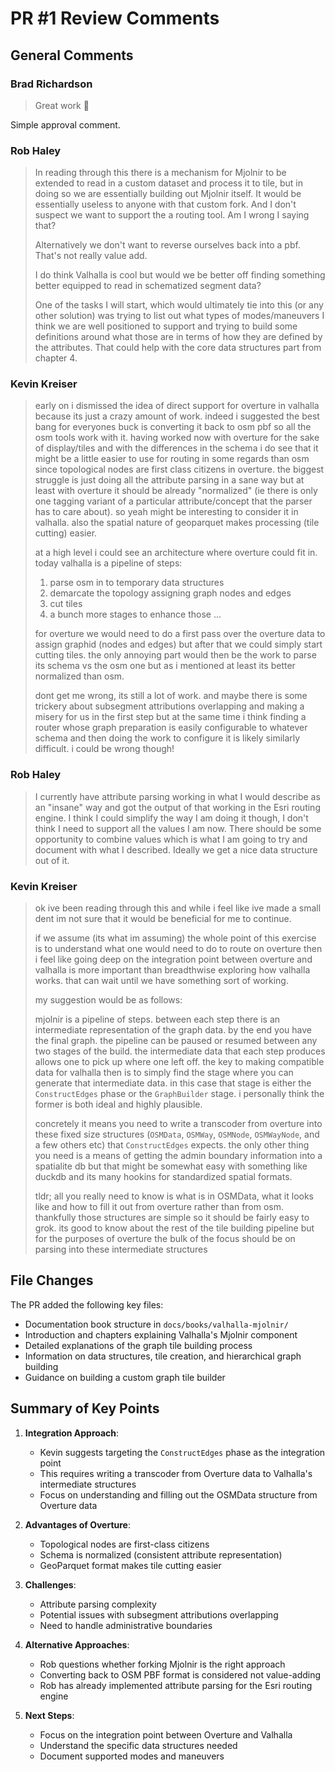 # PR #1 Review Comments

## General Comments

### Brad Richardson
> Great work 👏

Simple approval comment.

### Rob Haley
> In reading through this there is a mechanism for Mjolnir to be extended to read in a custom dataset and process it to tile, but in doing so we are essentially building out Mjolnir itself. It would be essentially useless to anyone with that custom fork. And I don't suspect we want to support the a routing tool. Am I wrong I saying that?
> 
> Alternatively we don't want to reverse ourselves back into a pbf. That's not really value add.
> 
> I do think Valhalla is cool but would we be better off finding something better equipped to read in schematized segment data?
> 
> One of the tasks I will start, which would ultimately tie into this (or any other solution) was trying to list out what types of modes/maneuvers I think we are well positioned to support and trying to build some definitions around what those are in terms of how they are defined by the attributes. That could help with the core data structures part from chapter 4.

### Kevin Kreiser
> early on i dismissed the idea of direct support for overture in valhalla because its just a crazy amount of work. indeed i suggested the best bang for everyones buck is converting it back to osm pbf so all the osm tools work with it. having worked now with overture for the sake of display/tiles and with the differences in the schema i do see that it might be a little easier to use for routing in some regards than osm since topological nodes are first class citizens in overture. the biggest struggle is just doing all the attribute parsing in a sane way but at least with overture it should be already "normalized" (ie there is only one tagging variant of a particular attribute/concept that the parser has to care about). so yeah might be interesting to consider it in valhalla. also the spatial nature of geoparquet makes processing (tile cutting) easier.
> 
> at a high level i could see an architecture where overture could fit in. today valhalla is a pipeline of steps:
> 
> 1. parse osm in to temporary data structures
> 2. demarcate the topology assigning graph nodes and edges
> 3. cut tiles
> 4. a bunch more stages to enhance those ...
> 
> for overture we would need to do a first pass over the overture data to assign graphid (nodes and edges) but after that we could simply start cutting tiles. the only annoying part would then be the work to parse its schema vs the osm one but as i mentioned at least its better normalized than osm.
> 
> dont get me wrong, its still a lot of work. and maybe there is some trickery about subsegment attributions overlapping and making a misery for us in the first step but at the same time i think finding a router whose graph preparation is easily configurable to whatever schema and then doing the work to configure it is likely similarly difficult. i could be wrong though!

### Rob Haley
> I currently have attribute parsing working in what I would describe as an "insane" way and got the output of that working in the Esri routing engine. I think I could simplify the way I am doing it though, I don't think I need to support all the values I am now. There should be some opportunity to combine values which is what I am going to try and document with what I described. Ideally we get a nice data structure out of it.

### Kevin Kreiser
> ok ive been reading through this and while i feel like ive made a small dent im not sure that it would be beneficial for me to continue.
> 
> if we assume (its what im assuming) the whole point of this exercise is to understand what one would need to do to route on overture then i feel like going deep on the integration point between overture and valhalla is more important than breadthwise exploring how valhalla works. that can wait until we have something sort of working.
> 
> my suggestion would be as follows:
> 
> mjolnir is a pipeline of steps. between each step there is an intermediate representation of the graph data. by the end you have the final graph. the pipeline can be paused or resumed between any two stages of the build. the intermediate data that each step produces allows one to pick up where one left off. the key to making compatible data for valhalla then is to simply find the stage where you can generate that intermediate data. in this case that stage is either the `ConstructEdges` phase or the `GraphBuilder` stage. i personally think the former is both ideal and highly plausible.
> 
> concretely it means you need to write a transcoder from overture into these fixed size structures (`OSMData`, `OSMWay`, `OSMNode`, `OSMWayNode`, and a few others etc) that `ConstructEdges` expects. the only other thing you need is a means of getting the admin boundary information into a spatialite db but that might be somewhat easy with something like duckdb and its many hookins for standardized spatial formats.
> 
> tldr; all you really need to know is what is in OSMData, what it looks like and how to fill it out from overture rather than from osm. thankfully those structures are simple so it should be fairly easy to grok. its good to know about the rest of the tile building pipeline but for the purposes of overture the bulk of the focus should be on parsing into these intermediate structures

## File Changes

The PR added the following key files:
- Documentation book structure in `docs/books/valhalla-mjolnir/`
- Introduction and chapters explaining Valhalla's Mjolnir component
- Detailed explanations of the graph tile building process
- Information on data structures, tile creation, and hierarchical graph building
- Guidance on building a custom graph tile builder

## Summary of Key Points

1. **Integration Approach**:
   - Kevin suggests targeting the `ConstructEdges` phase as the integration point
   - This requires writing a transcoder from Overture data to Valhalla's intermediate structures
   - Focus on understanding and filling out the OSMData structure from Overture data

2. **Advantages of Overture**:
   - Topological nodes are first-class citizens
   - Schema is normalized (consistent attribute representation)
   - GeoParquet format makes tile cutting easier

3. **Challenges**:
   - Attribute parsing complexity
   - Potential issues with subsegment attributions overlapping
   - Need to handle administrative boundaries

4. **Alternative Approaches**:
   - Rob questions whether forking Mjolnir is the right approach
   - Converting back to OSM PBF format is considered not value-adding
   - Rob has already implemented attribute parsing for the Esri routing engine

5. **Next Steps**:
   - Focus on the integration point between Overture and Valhalla
   - Understand the specific data structures needed
   - Document supported modes and maneuvers
